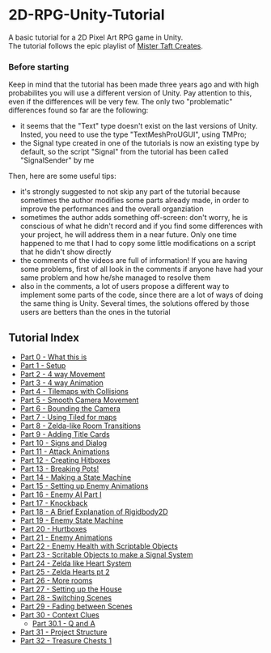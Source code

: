 # 2D-RPG-Unity-Tutorial
A basic tutorial for a 2D Pixel Art RPG game in Unity. <br/>
The tutorial follows the epic playlist of [Mister Taft Creates](https://www.youtube.com/c/MisterTaftCreates/playlists). 
### Before starting
Keep in mind that the tutorial has been made three years ago and with high probabilites you will use a different version of Unity. Pay attention to this, even if the differences will be very few. The only two "problematic" differences found so far are the following:
- it seems that the "Text" type doesn't exist on the last versions of Unity. Insted, you need to use the type "TextMeshProUGUI", using TMPro;
- the Signal type created in one of the tutorials is now an existing type by default, so the script "Signal" from the tutorial has been called "SignalSender" by me <br/>

Then, here are some useful tips:
- it's strongly suggested to not skip any part of the tutorial because sometimes the author modifies some parts already made, in order to improve the performances and the overall organziation
- sometimes the author adds something off-screen: don't worry, he is conscious of what he didn't record and if you find some differences with your project, he will address them in a near future. Only one time happened to me that I had to copy some little modifications on a script that he didn't show directly 
- the comments of the videos are full of information! If you are having some problems, first of all look in the comments if anyone have had your same problem and how he/she managed to resolve them
- also in the comments, a lot of users propose a different way to implement some parts of the code, since there are a lot of ways of doing the same thing is Unity. Several times, the solutions offered by those users are betters than the ones in the tutorial

## Tutorial Index

- [Part 0 - What this is](https://www.youtube.com/watch?v=F5sMq8PrWuM&list=PL4vbr3u7UKWp0iM1WIfRjCDTI03u43Zfu)
- [Part 1 - Setup](https://www.youtube.com/watch?v=P98iXcpN9YQ&list=PL4vbr3u7UKWp0iM1WIfRjCDTI03u43Zfu&index=2)
- [Part 2 - 4 way Movement](https://www.youtube.com/watch?v=--N5IgSUQWI&list=PL4vbr3u7UKWp0iM1WIfRjCDTI03u43Zfu&index=3)
- [Part 3 - 4 way Animation](https://www.youtube.com/watch?v=Vfq13LRggwk&list=PL4vbr3u7UKWp0iM1WIfRjCDTI03u43Zfu&index=4)
- [Part 4 - Tilemaps with Collisions](https://www.youtube.com/watch?v=zA8wa-L5xek&list=PL4vbr3u7UKWp0iM1WIfRjCDTI03u43Zfu&index=6)
- [Part 5 - Smooth Camera Movement](https://www.youtube.com/watch?v=NwsUxJ3kDR4&list=PL4vbr3u7UKWp0iM1WIfRjCDTI03u43Zfu&index=7)
- [Part 6 - Bounding the Camera](https://www.youtube.com/watch?v=OWJa6lcFTXk&list=PL4vbr3u7UKWp0iM1WIfRjCDTI03u43Zfu&index=8)
- [Part 7 - Using Tiled for maps](https://www.youtube.com/watch?v=X-5RA0mI5Qk&list=PL4vbr3u7UKWp0iM1WIfRjCDTI03u43Zfu&index=9)
- [Part 8 - Zelda-like Room Transitions](https://www.youtube.com/watch?v=wtXXPfjpCsI&list=PL4vbr3u7UKWp0iM1WIfRjCDTI03u43Zfu&index=10)
- [Part 9 - Adding Title Cards](https://www.youtube.com/watch?v=uJl2YYiI-uM&list=PL4vbr3u7UKWp0iM1WIfRjCDTI03u43Zfu&index=11)
- [Part 10 - Signs and Dialog](https://www.youtube.com/watch?v=1NCvpZDtTMI&list=PL4vbr3u7UKWp0iM1WIfRjCDTI03u43Zfu&index=12)
- [Part 11 - Attack Animations](https://www.youtube.com/watch?v=p6Klz_NZpEQ&list=PL4vbr3u7UKWp0iM1WIfRjCDTI03u43Zfu&index=13)
- [Part 12 - Creating Hitboxes](https://www.youtube.com/watch?v=B1bQ8HSctX0&list=PL4vbr3u7UKWp0iM1WIfRjCDTI03u43Zfu&index=14)
- [Part 13 - Breaking Pots!](https://www.youtube.com/watch?v=EjeteWtaIEM&list=PL4vbr3u7UKWp0iM1WIfRjCDTI03u43Zfu&index=15)
- [Part 14 - Making a State Machine](https://www.youtube.com/watch?v=LbNGN7RYQkA&list=PL4vbr3u7UKWp0iM1WIfRjCDTI03u43Zfu&index=16)
- [Part 15 - Setting up Enemy Animations](https://www.youtube.com/watch?v=f0CLhrZC_-4&list=PL4vbr3u7UKWp0iM1WIfRjCDTI03u43Zfu&index=17)
- [Part 16 - Enemy AI Part I](https://www.youtube.com/watch?v=fw56EO6b7qo&list=PL4vbr3u7UKWp0iM1WIfRjCDTI03u43Zfu&index=18)
- [Part 17 - Knockback](https://www.youtube.com/watch?v=QnsGSCXknUY&list=PL4vbr3u7UKWp0iM1WIfRjCDTI03u43Zfu&index=19)
- [Part 18 - A Brief Explanation of Rigidbody2D](https://www.youtube.com/watch?v=Oykz1BMfD6g&list=PL4vbr3u7UKWp0iM1WIfRjCDTI03u43Zfu&index=20)
- [Part 19 - Enemy State Machine](https://www.youtube.com/watch?v=MVo64_dKujg&list=PL4vbr3u7UKWp0iM1WIfRjCDTI03u43Zfu&index=21)
- [Part 20 - Hurtboxes](https://www.youtube.com/watch?v=9cMJoKWxud8&list=PL4vbr3u7UKWp0iM1WIfRjCDTI03u43Zfu&index=22)
- [Part 21 - Enemy Animations](https://www.youtube.com/watch?v=65W65ihEvGU&list=PL4vbr3u7UKWp0iM1WIfRjCDTI03u43Zfu&index=23)
- [Part 22 - Enemy Health with Scriptable Objects](https://www.youtube.com/watch?v=baaCNZsOECI&list=PL4vbr3u7UKWp0iM1WIfRjCDTI03u43Zfu&index=24)
- [Part 23 - Scritable Objects to make a Signal System](https://www.youtube.com/watch?v=Lw3hNA5CkYY&list=PL4vbr3u7UKWp0iM1WIfRjCDTI03u43Zfu&index=25)
- [Part 24 - Zelda like Heart System](https://www.youtube.com/watch?v=cBKChMBO7CQ&list=PL4vbr3u7UKWp0iM1WIfRjCDTI03u43Zfu&index=26)
- [Part 25 - Zelda Hearts pt 2](https://www.youtube.com/watch?v=madv_VkYQno&list=PL4vbr3u7UKWp0iM1WIfRjCDTI03u43Zfu&index=27)
- [Part 26 - More rooms](https://www.youtube.com/watch?v=ASRvBqwYfaE&list=PL4vbr3u7UKWp0iM1WIfRjCDTI03u43Zfu&index=28)
- [Part 27 - Setting up the House](https://www.youtube.com/watch?v=IJzBLm7DV3M&list=PL4vbr3u7UKWp0iM1WIfRjCDTI03u43Zfu&index=29)
- [Part 28 - Switching Scenes](https://www.youtube.com/watch?v=wNl--exin90&list=PL4vbr3u7UKWp0iM1WIfRjCDTI03u43Zfu&index=30)
- [Part 29 - Fading between Scenes](https://www.youtube.com/watch?v=JcEJtEWjiZU&list=PL4vbr3u7UKWp0iM1WIfRjCDTI03u43Zfu&index=31)
- [Part 30 - Context Clues](https://www.youtube.com/watch?v=ct_5AvIk3vc&list=PL4vbr3u7UKWp0iM1WIfRjCDTI03u43Zfu&index=32)
  - [Part 30.1 - Q and A](https://www.youtube.com/watch?v=5AqHZ_YL59c&list=PL4vbr3u7UKWp0iM1WIfRjCDTI03u43Zfu&index=33)
- [Part 31 - Project Structure](https://www.youtube.com/watch?v=0SIJtezoJcM&list=PL4vbr3u7UKWp0iM1WIfRjCDTI03u43Zfu&index=34)
- [Part 32 - Treasure Chests 1](https://www.youtube.com/watch?v=INXCrkR_6Yo&list=PL4vbr3u7UKWp0iM1WIfRjCDTI03u43Zfu&index=35)
